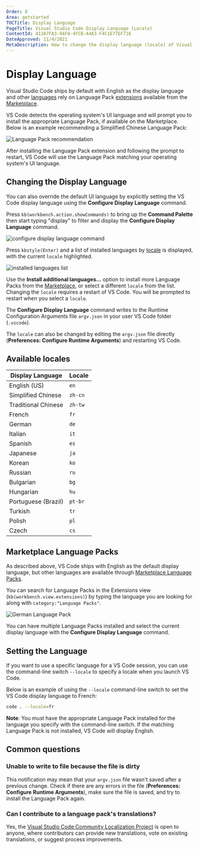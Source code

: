 ```yaml
---
Order: 8
Area: getstarted
TOCTitle: Display Language
PageTitle: Visual Studio Code Display Language (Locale)
ContentId: 413A7FA3-94F8-4FCB-A4A3-F4C1E77EF716
DateApproved: 11/4/2021
MetaDescription: How to change the display language (locale) of Visual Studio Code.
---
```

# Display Language

Visual Studio Code ships by default with English as the display language and other [languages](#available-locales) rely on Language Pack [extensions](/docs/editor/extension-marketplace.md) available from the [Marketplace](https://marketplace.visualstudio.com/search?target=VSCode&category=Language%20Packs&sortBy=Downloads).

 VS Code detects the operating system's UI language and will prompt you to install the appropriate Language Pack, if available on the Marketplace. Below is an example recommending a Simplified Chinese Language Pack:

![Language Pack recommendation](images/locales/lang-pack-recommendation.png)

After installing the Language Pack extension and following the prompt to restart, VS Code will use the Language Pack matching your operating system's UI language.

## Changing the Display Language

You can also override the default UI language by explicitly setting the VS Code display language using the **Configure Display Language** command.

Press `kb(workbench.action.showCommands)` to bring up the **Command Palette** then start typing "display" to filter and display the **Configure Display Language** command.

![configure display language command ](images/locales/configure-language-command.png)

Press `kbstyle(Enter)` and a list of installed languages by [locale](#available-locales) is displayed, with the current `locale` highlighted.

![installed languages list](images/locales/installed-languages-list.png)

Use the **Install additional languages...** option to install more Language Packs from the [Marketplace](https://marketplace.visualstudio.com/search?target=VSCode&category=Language%20Packs&sortBy=Downloads), or select a different `locale` from the list. Changing the `locale` requires a restart of VS Code. You will be prompted to restart when you select a `locale`.

The **Configure Display Language** command writes to the Runtime Configuration Arguments file `argv.json` in your user VS Code folder (`.vscode`).

The `locale` can also be changed by editing the `argv.json` file directly (**Preferences: Configure Runtime Arguments**) and restarting VS Code.

## Available locales

Display Language | Locale
-----------------|-------
English (US) | `en`
Simplified Chinese | `zh-cn`
Traditional Chinese | `zh-tw`
French | `fr`
German | `de`
Italian | `it`
Spanish | `es`
Japanese | `ja`
Korean | `ko`
Russian | `ru`
Bulgarian | `bg`
Hungarian | `hu`
Portuguese (Brazil) | `pt-br`
Turkish | `tr`
Polish | `pl`
Czech | `cs`

## Marketplace Language Packs

As described above, VS Code ships with English as the default display language, but other languages are available through [Marketplace Language Packs](https://marketplace.visualstudio.com/search?target=VSCode&category=Language%20Packs&sortBy=Downloads).

You can search for Language Packs in the Extensions view (`kb(workbench.view.extensions)`) by typing the language you are looking for along with `category:"Language Packs"`.

![German Language Pack](images/locales/german-language-pack.png)

You can have multiple Language Packs installed and select the current display language with the **Configure Display Language** command.

## Setting the Language

If you want to use a specific language for a VS Code session, you can use the command-line switch `--locale` to specify a locale when you launch VS Code.

Below is an example of using the `--locale` command-line switch to set the VS Code display language to French:

```bash
code . --locale=fr
```

**Note**: You must have the appropriate Language Pack installed for the language you specify with the command-line switch. If the matching Language Pack is not installed, VS Code will display English.

## Common questions

### Unable to write to file because the file is dirty

This notification may mean that your `argv.json` file wasn't saved after a previous change. Check if there are any errors in the file (**Preferences: Configure Runtime Arguments**), make sure the file is saved, and try to install the Language Pack again.

### Can I contribute to a language pack's translations?

Yes, the [Visual Studio Code Community Localization Project](https://aka.ms/vscodeloc) is open to anyone, where contributors can provide new translations, vote on existing translations, or suggest process improvements.
